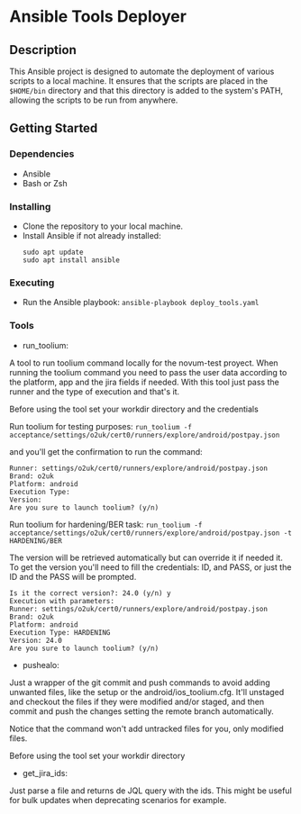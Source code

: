 # Ansible Tools Deployer

## Description

This Ansible project is designed to automate the deployment of various scripts to a local machine. It ensures that the scripts are placed in the `$HOME/bin` directory and that this directory is added to the system's PATH, allowing the scripts to be run from anywhere.

## Getting Started

### Dependencies

* Ansible
* Bash or Zsh

### Installing

* Clone the repository to your local machine.
* Install Ansible if not already installed:
  ```shell
  sudo apt update
  sudo apt install ansible
  ```

### Executing

* Run the Ansible playbook:
  `ansible-playbook deploy_tools.yaml`

### Tools

* run_toolium:

A tool to run toolium command locally for the novum-test proyect.
When running the toolium command you need to pass the user data according to the platform, app and the jira fields if needed.
With this tool just pass the runner and the type of execution and that's it.

Before using the tool set your workdir directory and the credentials

Run toolium for testing purposes:
`run_toolium -f acceptance/settings/o2uk/cert0/runners/explore/android/postpay.json`

and you'll get the confirmation to run the command:
```Execution with parameters: 
Runner: settings/o2uk/cert0/runners/explore/android/postpay.json
Brand: o2uk
Platform: android
Execution Type: 
Version: 
Are you sure to launch toolium? (y/n)
```

Run toolium for hardening/BER task:
`run_toolium -f acceptance/settings/o2uk/cert0/runners/explore/android/postpay.json -t HARDENING/BER`

The version will be retrieved automatically but can override it if needed it. To get the version you'll need
to fill the credentials: ID, and PASS, or just the ID and the PASS will be prompted.
```
Is it the correct version?: 24.0 (y/n) y
Execution with parameters: 
Runner: settings/o2uk/cert0/runners/explore/android/postpay.json
Brand: o2uk
Platform: android
Execution Type: HARDENING
Version: 24.0
Are you sure to launch toolium? (y/n)
```
* pushealo:

Just a wrapper of the git commit and push commands to avoid adding unwanted files, like the setup or the android/ios_toolium.cfg.
It'll unstaged and checkout the files if they were modified and/or staged, and then commit and push the changes setting the remote branch automatically.

Notice that the command won't add untracked files for you, only modified files.

Before using the tool set your workdir directory

* get_jira_ids:

Just parse a file and returns de JQL query with the ids. This might be useful for bulk updates when deprecating scenarios for example.
